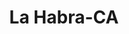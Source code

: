 ---
title: La Habra-CA
slug: la-habra-ca
f_state:
- cms/state/california.md
f_locations:
- cms/payday-loan/budgetline-cash-advance-5575.md
- cms/payday-loan/budgetline-cash-advance-5576.md
- cms/payday-loan/cash-plus-8238.md
- cms/payday-loan/cash-plus-8321.md
- cms/payday-loan/cash-plus-8327.md
- cms/payday-loan/check-cashing-plus-10931.md
- cms/payday-loan/giromex-inc-18984.md
- cms/payday-loan/la-habra-check-cashing-20199.md
- cms/payday-loan/la-habra-check-cashing-20200.md
- cms/payday-loan/la-habra-check-cashing-20201.md
- cms/payday-loan/lambert-check-cashing-20234.md
- cms/payday-loan/lambert-check-cashing-20235.md
- cms/payday-loan/omnex-group-23246.md
updated-on: '2024-05-30T13:41:28.615Z'
created-on: '2024-05-30T13:41:28.615Z'
published-on: '2024-05-30T13:54:32.469Z'
f_city: La Habra
layout: '[city].html'
tags: city
---